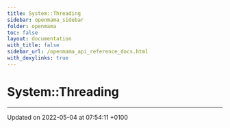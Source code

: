 ```yaml
---
title: System::Threading
sidebar: openmama_sidebar
folder: openmama
toc: false
layout: documentation
with_title: false
sidebar_url: /openmama_api_reference_docs.html
with_doxylinks: true
---
```


# System::Threading








-------------------------------

Updated on 2022-05-04 at 07:54:11 +0100